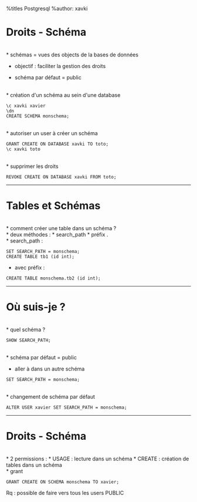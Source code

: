 %titles Postgresql
%author: xavki


# Droits - Schéma

<br>
* schémas = vues des objects de la bases de données

* objectif : faciliter la gestion des droits

* schéma par défaut = public


<br>
* création d'un schéma au sein d'une database

```
\c xavki xavier
\dn
CREATE SCHEMA monschema;
```

<br>
* autoriser un user à créer un schéma

```
GRANT CREATE ON DATABASE xavki TO toto;
\c xavki toto
```

<br>
* supprimer les droits

```
REVOKE CREATE ON DATABASE xavki FROM toto;
```

-----------------------------------------------------------------

# Tables et Schémas

<br>
* comment créer une table dans un schéma ?

<br>
* deux méthodes :
		* search_path
		* préfix <nom_schéma>.<nom_table>

<br>
* search_path :

```
SET SEARCH_PATH = monschema;
CREATE TABLE tb1 (id int);
```
* avec préfix :

```
CREATE TABLE monschema.tb2 (id int);
```

-----------------------------------------------------------------

# Où suis-je ?

<br>
* quel schéma ?

```
SHOW SEARCH_PATH;
```

<br>
* schéma par défaut = public

* aller à dans un autre schéma

```
SET SEARCH_PATH = monschema;
```

<br>
* changement de schéma par défaut

```
ALTER USER xavier SET SEARCH_PATH = monschema;
```

------------------------------------------------------------------

# Droits - Schéma

<br>
* 2 permissions :
		* USAGE : lecture dans un schéma
		* CREATE : création de tables dans un schéma

<br>
* grant

```
GRANT CREATE ON SCHEMA monschema TO xavier;
```

Rq : possible de faire vers tous les users PUBLIC





